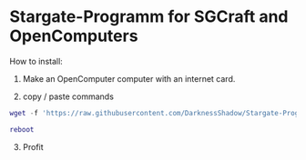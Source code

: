 # Stargate-Programm for SGCraft and OpenComputers

How to install:

1) Make an OpenComputer computer with an internet card.

2) copy / paste commands

```lua
wget -f 'https://raw.githubusercontent.com/DarknessShadow/Stargate-Programm/master/autorun.lua' autorun.lua

reboot
```

3) Profit
